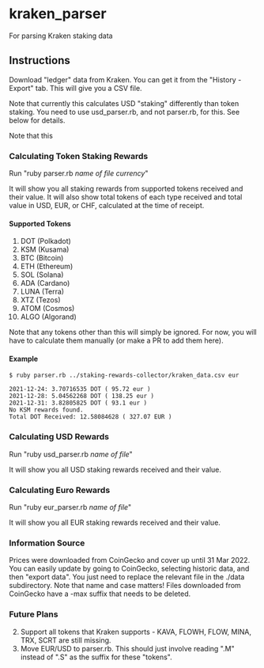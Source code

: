 # kraken_parser
For parsing Kraken staking data

## Instructions

Download "ledger" data from Kraken. You can get it from the "History - Export" tab. This will give you a CSV file.

Note that currently this calculates USD "staking" differently than token staking. You need to use usd_parser.rb, and not parser.rb, for this. See below for details.

Note that this 

### Calculating Token Staking Rewards

Run "ruby parser.rb *name of file* *currency*"

It will show you all staking rewards from supported tokens received and their value. It will also show total tokens of each type received and total value in USD, EUR, or CHF, calculated at the time of receipt.

#### Supported Tokens

1. DOT (Polkadot)
2. KSM (Kusama)
3. BTC (Bitcoin)
4. ETH (Ethereum)
5. SOL (Solana)
6. ADA (Cardano)
7. LUNA (Terra)
8. XTZ (Tezos)
9. ATOM (Cosmos)
10. ALGO (Algorand)

Note that any tokens other than this will simply be ignored. For now, you will have to calculate them manually (or make a PR to add them here).

#### Example

```
$ ruby parser.rb ../staking-rewards-collector/kraken_data.csv eur

2021-12-24: 3.70716535 DOT ( 95.72 eur )
2021-12-28: 5.04562268 DOT ( 138.25 eur )
2021-12-31: 3.82805825 DOT ( 93.1 eur )
No KSM rewards found.
Total DOT Received: 12.58084628 ( 327.07 EUR )
```


### Calculating USD Rewards

Run "ruby usd_parser.rb *name of file*"

It will show you all USD staking rewards received and their value. 

### Calculating Euro Rewards

Run "ruby eur_parser.rb *name of file*"

It will show you all EUR staking rewards received and their value. 


### Information Source

Prices were downloaded from CoinGecko and cover up until 31 Mar 2022. You can easily update by going to CoinGecko, selecting historic data, and then "export data". You just need to replace the relevant file in the ./data subdirectory. Note that name and case matters! Files downloaded from CoinGecko have a -max suffix that needs to be deleted.

### Future Plans

2. Support all tokens that Kraken supports - KAVA, FLOWH, FLOW, MINA, TRX, SCRT are still missing.
2. Move EUR/USD to parser.rb. This should just involve reading ".M" instead of ".S" as the suffix for these "tokens".
